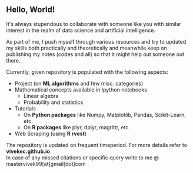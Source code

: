 ## Hello, World!

It's always stupendous to collaborate with someone like you with similar interest in the realm of data science and artificial intelligence. 

As part of me, I push myself through various resources and try to updated my skills both practically and theoretically and meanwhile keep on publishing my notes (codes and all) so that it might help out someone out there. 

Currently, given repository is populated with the following aspects:
* Project (on **ML algorithms** and few misc. categories)
* Mathematical concepts available in Ipython notebooks
    * Linear algebra 
    * Probability and statistics
* Tutorials 
    * On **Python packages** like Numpy, Matplotlib, Pandas, Scikit-Learn, etc.
    * On **R packages** like plyr, dplyr, magrittr, etc.
* Web Scraping (using **R rvest**)

The repository is updated on frequent timeperiod. For more details refer to **vivekec.github.io**  
In case of any missed citations or specific query write to me @ mastervivek99[at]gmail[dot]com
